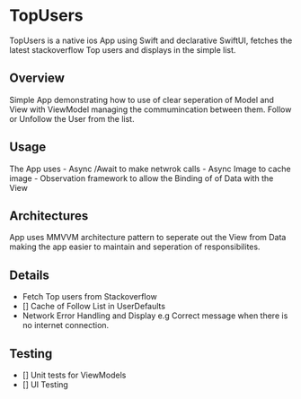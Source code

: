 # TopUsers
 TopUsers is a native ios App using Swift and  declarative SwiftUI, fetches the latest stackoverflow Top users and displays in the simple list.

 ## Overview
 Simple App demonstrating how to use of clear seperation of Model and View with ViewModel managing the commumincation between them. Follow or Unfollow the User from the list. 

 ## Usage
   The App uses 
    - Async /Await to make netwrok calls
    - Async Image to cache image
    - Observation framework to allow the Binding of of Data with the View

 ## Architectures
 App uses MMVVM architecture pattern to seperate out the View from Data making the app easier to maintain and seperation of responsibilites.

 ## Details
  - Fetch Top users from Stackoverflow 
  - [] Cache of Follow List in UserDefaults
  - Network Error Handling and Display e.g Correct message when there is no internet connection.


 ## Testing
  - [] Unit tests for ViewModels
  - [] UI Testing

   

